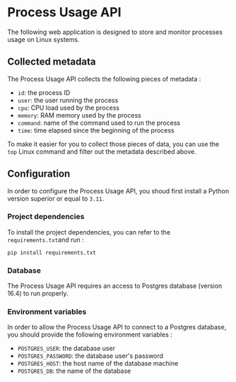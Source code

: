 # Process Usage API

The following web application is designed to store and monitor processes usage on Linux systems.

## Collected metadata

The Process Usage API collects the following pieces of metadata :
* `id`: the process ID
* `user`: the user running the process
* `cpu`: CPU load used by the process
* `memory`: RAM memory used by the process
* `command`: name of the command used to run the process
* `time`: time elapsed since the beginning of the process

To make it easier for you to collect those pieces of data, you can use the `top` Linux command and filter out the metadata described above.

## Configuration

In order to configure the Process Usage API, you shoud first install a Python version superior or equal to `3.11`.

### Project dependencies

To install the project dependencies, you can refer to the `requirements.txt`and run :
```
pip install requirements.txt
```

### Database

The Process Usage API requires an access to Postgres database (version 16.4) to run properly.

### Environment variables

In order to allow the Process Usage API to connect to a Postgres database, you should provide the following environment variables :
* `POSTGRES_USER`: the database user
* `POSTGRES_PASSWORD`: the database user's password
* `POSTGRES_HOST`: the host name of the database machine
* `POSTGRES_DB`: the name of the database
